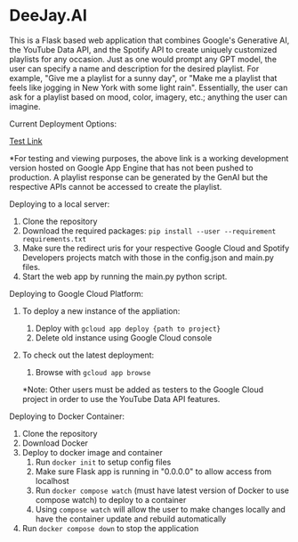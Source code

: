 # DeeJay.AI

This is a Flask based web application that combines Google's Generative AI, the YouTube Data API, and the Spotify API to create uniquely customized playlists for any occasion. Just as one would prompt any GPT model, the user can specify a name and description for the desired playlist. For example, "Give me a playlist for a sunny day", or "Make me a playlist that feels like jogging in New York with some light rain". Essentially, the user can ask for a playlist based on mood, color, imagery, etc.; anything the user can imagine. 

Current Deployment Options:

[Test Link](https://djai-411603.uc.r.appspot.com/)

*For testing and viewing purposes, the above link is a working development version hosted on Google App Engine that has not been pushed to production. A playlist response can be generated by the GenAI but the respective APIs cannot be accessed to create the playlist. 

Deploying to a local server:
1. Clone the repository
2. Download the required packages: `pip install --user --requirement requirements.txt`
3. Make sure the redirect uris for your respective Google Cloud and Spotify Developers projects match with those in the config.json and main.py files. 
4. Start the web app by running the main.py python script. 

Deploying to Google Cloud Platform:
1. To deploy a new instance of the appliation:
    1. Deploy with `gcloud app deploy {path to project}`
    2. Delete old instance using Google Cloud console
1. To check out the latest deployment:
    1. Browse with `gcloud app browse`

    *Note: Other users must be added as testers to the Google Cloud project in order to use the YouTube Data API features. 

Deploying to Docker Container:
1. Clone the repository
2. Download Docker
3. Deploy to docker image and container
    1. Run `docker init` to setup config files
    2. Make sure Flask app is running in "0.0.0.0" to allow access from localhost
    3. Run `docker compose watch` (must have latest version of Docker to use compose watch) to deploy to a container
    4. Using `compose watch` will allow the user to make changes locally and have the container update and rebuild automatically
4. Run `docker compose down` to stop the application
